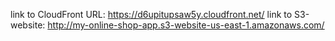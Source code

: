 link to CloudFront URL: https://d6upitupsaw5y.cloudfront.net/
link to S3-website: http://my-online-shop-app.s3-website-us-east-1.amazonaws.com/
